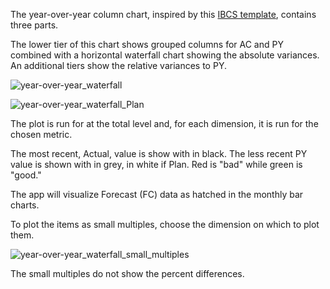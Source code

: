 The year-over-year column chart, inspired by this [IBCS template](https://www.ibcs.com/resource/horizontal-waterfall-chart/),  contains three parts. 

The lower tier of this chart shows grouped columns for AC and PY combined with a horizontal waterfall chart showing the absolute variances. An additional tiers show the relative variances to PY.

![year-over-year_waterfall](assets/images/year-over-year_waterfall-16842500646501.png)

![year-over-year_waterfall_Plan](assets/images/year-over-year_waterfall_Plan-16842500698282.png)



The plot is run for at the total level and, for each dimension, it is run for the chosen metric.

The most recent, Actual, value is show with in black. The less recent PY value is shown with in grey, in white if Plan. Red is  "bad" while green is "good."

The app will visualize Forecast (FC) data as hatched in the monthly bar charts. 

To plot the items as small multiples, choose the dimension on which to plot them.

![year-over-year_waterfall_small_multiples](assets/images/year-over-year_waterfall_small_multiples-16842501433343.png)

The small multiples do not show the percent differences. 





